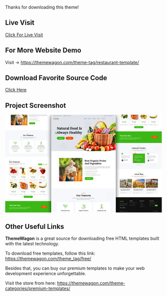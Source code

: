 Thanks for downloading this theme!

## Live Visit

[Click For Live Visit](https://learnwithfair.github.io/html-template-ecommerce-foody/)

## For More Website Demo

Visit -> https://themewagon.com/theme-tag/restaurant-template/

## Download Favorite Source Code
[Click Here](https://mega.nz/folder/VTsHgaRT#okQHpo9FmctYK3UUrYzYIw)

## Project Screenshot

![](https://github.com/learnwithfair/html-template-ecommerce-foody/blob/main/organic-food-website-template.jpg)

## Other Useful Links

**ThemeWagon** is a great source for downloading free HTML templates built with the latest technology.

To download free templates, follow this link: https://themewagon.com/theme_tag/free/

Besides that, you can buy our premium templates to make your web development experience unforgettable.

Visit the store from here: https://themewagon.com/theme-categories/premium-templates/
